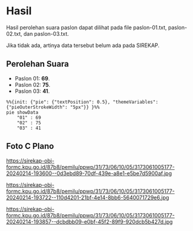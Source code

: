 # Hasil

Hasil perolehan suara paslon dapat dilihat pada file paslon-01.txt, paslon-02.txt, dan paslon-03.txt.

Jika tidak ada, artinya data tersebut belum ada pada SIREKAP.

## Perolehan Suara

 * Paslon 01: **69**.
 * Paslon 02: **75**.
 * Paslon 03: **41**.

```mermaid
%%{init: {"pie": {"textPosition": 0.5}, "themeVariables": {"pieOuterStrokeWidth": "5px"}} }%%
pie showData
    "01" : 69
    "02" : 75
    "03" : 41
```
## Foto C Plano

https://sirekap-obj-formc.kpu.go.id/87b8/pemilu/ppwp/31/73/06/10/05/3173061005177-20240214-193600--0d3ebd89-70df-439e-a8e1-e5be7d5900af.jpg

https://sirekap-obj-formc.kpu.go.id/87b8/pemilu/ppwp/31/73/06/10/05/3173061005177-20240214-193722--110d4201-21bf-4e14-8bb6-5640071729e6.jpg

https://sirekap-obj-formc.kpu.go.id/87b8/pemilu/ppwp/31/73/06/10/05/3173061005177-20240214-193857--dcbdbb09-e0bf-45f2-89f9-920dcb5b427d.jpg
